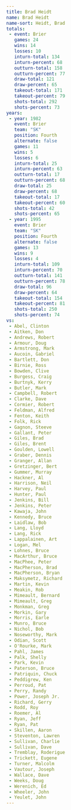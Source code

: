 ```yaml
---
title: Brad Heidt
name: Brad Heidt
name-sort: Heidt, Brad
totals:
 - event: Brier
   games: 24
   wins: 14
   losses: 10
   inturn-total: 134
   inturn-percent: 68
   outturn-total: 158
   outturn-percent: 77
   draw-total: 121
   draw-percent: 65
   takeout-total: 171
   takeout-percent: 79
   shots-total: 292
   shots-percent: 73
years:
 - year: 1982
   event: Brier
   team: "SK"
   position: Fourth
   alternate: false
   games: 11
   wins: 5
   losses: 6
   inturn-total: 25
   inturn-percent: 63
   outturn-total: 17
   outturn-percent: 68
   draw-total: 25
   draw-percent: 68
   takeout-total: 17
   takeout-percent: 60
   shots-total: 42
   shots-percent: 65
 - year: 1995
   event: Brier
   team: "SK"
   position: Fourth
   alternate: false
   games: 13
   wins: 9
   losses: 4
   inturn-total: 109
   inturn-percent: 70
   outturn-total: 141
   outturn-percent: 78
   draw-total: 96
   draw-percent: 64
   takeout-total: 154
   takeout-percent: 81
   shots-total: 250
   shots-percent: 74
vs:
 - Abel, Clinton
 - Aitken, Don
 - Andrews, Robert
 - Armour, Doug
 - Armstrong, Mark
 - Aucoin, Gabriel
 - Bartlett, Don
 - Birnie, Ross
 - Bowden, Clive
 - Burgess, Craig
 - Burtnyk, Kerry
 - Butler, Mark
 - Campbell, Robert
 - Clarke, Dave
 - Cormier, Robert
 - Feldman, Alfred
 - Fenton, Keith
 - Folk, Rick
 - Gagnon, Steeve
 - Gallant, Peter
 - Giles, Brad
 - Giles, Brent
 - Goulden, Lowell
 - Graber, Dennis
 - Granger, Allan
 - Gretzinger, Bert
 - Gummer, Murray
 - Hackner, Al
 - Harrison, Neil
 - Harvey, Paul
 - Hunter, Paul
 - Jenkins, Bill
 - Jenkins, Peter
 - Kawaja, John
 - Kennedy, Bruce
 - Laidlaw, Bob
 - Lang, Lloyd
 - Lang, Rick
 - Lappalainen, Art
 - Logan, Mel
 - Lohnes, Bruce
 - MacArthur, Bruce
 - MacPhee, Peter
 - MacPherson, Brad
 - MacPherson, Bryan
 - Maksymetz, Richard
 - Martin, Kevin
 - Meakin, Rob
 - Mimeault, Bernard
 - Mimeault, Greg
 - Monkman, Greg
 - Morkin, Gary
 - Morris, Earle
 - Munro, Bruce
 - Nichol, Bob
 - Noseworthy, Mark
 - Odian, Scott
 - O'Rourke, Mark
 - Pahl, James
 - Palk, Shelly
 - Park, Kevin
 - Paterson, Bruce
 - Patriquin, Chuck
 - Peddigrew, Ken
 - Perroud, Pat
 - Perry, Randy
 - Power, Joseph Jr.
 - Richard, Gerry
 - Rodd, Roy
 - Roemer, Al
 - Ryan, Jeff
 - Ryan, Pat
 - Skillen, Aaron
 - Steventon, Lawren
 - Sullivan, Charlie
 - Sullivan, Dave
 - Tremblay, Roderigue
 - Trickett, Eugene
 - Turner, Malcolm
 - Vautour, Joseph
 - Wallace, Dave
 - Weeks, Doug
 - Werenich, Ed
 - Wheeler, John
 - Yeulet, John
---
```

